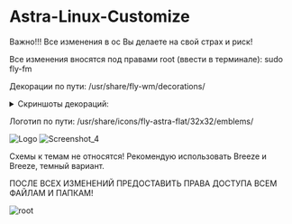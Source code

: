 # Astra-Linux-Customize

Важно!!!
Все изменения в ос Вы делаете на свой страх и риск!

Все изменения вносятся под правами root (ввести в терминале):
sudo fly-fm

Декорации по пути: /usr/share/fly-wm/decorations/

<details><summary>Скриншоты декораций:</summary>

![Black](https://user-images.githubusercontent.com/28458952/161424183-b4f22b02-cc72-4968-9f1c-323a2b9ed596.jpg)
![White](https://user-images.githubusercontent.com/28458952/161424158-aaf1e822-6954-4bef-91c8-9051d21d8f35.jpg)
![Screenshot_5](https://user-images.githubusercontent.com/28458952/161690201-12e3ea42-2d5f-4ada-9e25-e7948602f6c0.jpg)
![ADB](https://user-images.githubusercontent.com/28458952/162635507-3e895f33-ac06-42c5-aa80-c9934590cf24.png)
![ADBF](https://user-images.githubusercontent.com/28458952/162635515-ef7c3ab8-4679-4752-8716-55bd2b830513.png)
![ADBFR](https://user-images.githubusercontent.com/28458952/162635589-242566b0-0e0e-4058-b77b-905da092729b.png)
![ADBR](https://user-images.githubusercontent.com/28458952/162635599-ee6a759e-b45c-4d9a-96cd-650b20ac8917.png)

</details>



Логотип по пути:
/usr/share/icons/fly-astra-flat/32x32/emblems/

![Logo](https://user-images.githubusercontent.com/28458952/161424073-f1792d1f-ec8c-4982-b61e-8b6061defdc4.jpg)
![Screenshot_4](https://user-images.githubusercontent.com/28458952/161688803-46e32992-34f5-47fc-9b66-79061191887f.jpg)


Схемы к темам не относятся!
Рекомендую использовать Breeze и Breeze, темный вариант.

ПОСЛЕ ВСЕХ ИЗМЕНЕНИЙ ПРЕДОСТАВИТЬ ПРАВА ДОСТУПА ВСЕМ ФАЙЛАМ И ПАПКАМ!

![root](https://user-images.githubusercontent.com/28458952/161424085-43e0759d-68d9-4155-ba4e-dd26e8c3485d.jpg)

